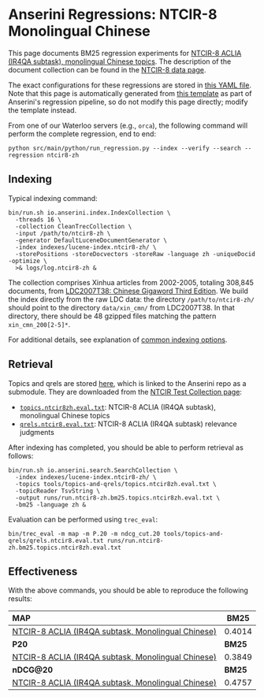 # Anserini Regressions: NTCIR-8 Monolingual Chinese

This page documents BM25 regression experiments for [NTCIR-8 ACLIA (IR4QA subtask), monolingual Chinese topics](http://research.nii.ac.jp/ntcir/ntcir-ws8/ws-en.html).
The description of the document collection can be found in the [NTCIR-8 data page](http://research.nii.ac.jp/ntcir/permission/ntcir-8/perm-en-ACLIA.html).

The exact configurations for these regressions are stored in [this YAML file](../../src/main/resources/regression/ntcir8-zh.yaml).
Note that this page is automatically generated from [this template](../../src/main/resources/docgen/templates/ntcir8-zh.template) as part of Anserini's regression pipeline, so do not modify this page directly; modify the template instead.

From one of our Waterloo servers (e.g., `orca`), the following command will perform the complete regression, end to end:

```
python src/main/python/run_regression.py --index --verify --search --regression ntcir8-zh
```

## Indexing

Typical indexing command:

```
bin/run.sh io.anserini.index.IndexCollection \
  -threads 16 \
  -collection CleanTrecCollection \
  -input /path/to/ntcir8-zh \
  -generator DefaultLuceneDocumentGenerator \
  -index indexes/lucene-index.ntcir8-zh/ \
  -storePositions -storeDocvectors -storeRaw -language zh -uniqueDocid -optimize \
  >& logs/log.ntcir8-zh &
```

The collection comprises Xinhua articles from 2002-2005, totaling 308,845 documents, from [LDC2007T38: Chinese Gigaword Third Edition](https://catalog.ldc.upenn.edu/LDC2007T38).
We build the index directly from the raw LDC data:
the directory `/path/to/ntcir8-zh/` should point to the directory `data/xin_cmn/` from LDC2007T38.
In that directory, there should be 48 gzipped files matching the pattern `xin_cmn_200[2-5]*`.

For additional details, see explanation of [common indexing options](../../docs/common-indexing-options.md).

## Retrieval

Topics and qrels are stored [here](https://github.com/castorini/anserini-tools/tree/master/topics-and-qrels), which is linked to the Anserini repo as a submodule.
They are downloaded from the [NTCIR Test Collection page](https://www.nii.ac.jp/dsc/idr/en/ntcir/ntcir.html):

+ [`topics.ntcir8zh.eval.txt`](https://github.com/castorini/anserini-tools/tree/master/topics-and-qrels/topics.ntcir8zh.eval.txt): NTCIR-8 ACLIA (IR4QA subtask), monolingual Chinese topics
+ [`qrels.ntcir8.eval.txt`](https://github.com/castorini/anserini-tools/tree/master/topics-and-qrels/qrels.ntcir8.eval.txt): NTCIR-8 ACLIA (IR4QA subtask) relevance judgments

After indexing has completed, you should be able to perform retrieval as follows:

```
bin/run.sh io.anserini.search.SearchCollection \
  -index indexes/lucene-index.ntcir8-zh/ \
  -topics tools/topics-and-qrels/topics.ntcir8zh.eval.txt \
  -topicReader TsvString \
  -output runs/run.ntcir8-zh.bm25.topics.ntcir8zh.eval.txt \
  -bm25 -language zh &
```

Evaluation can be performed using `trec_eval`:

```
bin/trec_eval -m map -m P.20 -m ndcg_cut.20 tools/topics-and-qrels/qrels.ntcir8.eval.txt runs/run.ntcir8-zh.bm25.topics.ntcir8zh.eval.txt
```

## Effectiveness

With the above commands, you should be able to reproduce the following results:

| **MAP**                                                                                                      | **BM25**  |
|:-------------------------------------------------------------------------------------------------------------|-----------|
| [NTCIR-8 ACLIA (IR4QA subtask, Monolingual Chinese)](https://github.com/castorini/anserini-tools/tree/master/topics-and-qrels/topics.ntcir8zh.eval.txt)| 0.4014    |
| **P20**                                                                                                      | **BM25**  |
| [NTCIR-8 ACLIA (IR4QA subtask, Monolingual Chinese)](https://github.com/castorini/anserini-tools/tree/master/topics-and-qrels/topics.ntcir8zh.eval.txt)| 0.3849    |
| **nDCG@20**                                                                                                  | **BM25**  |
| [NTCIR-8 ACLIA (IR4QA subtask, Monolingual Chinese)](https://github.com/castorini/anserini-tools/tree/master/topics-and-qrels/topics.ntcir8zh.eval.txt)| 0.4757    |
